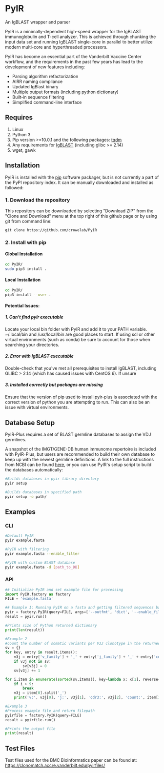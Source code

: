 # PyIR
An IgBLAST wrapper and parser

PyIR is a minimally-dependent high-speed wrapper for the IgBLAST immunoglobulin and T-cell analyzer. This is achieved 
through chunking the input data set and running IgBLAST single-core in parallel to better utilize modern multi-core and 
hyperthreaded  processors. 

PyIR has become an essential part of the Vanderbilt Vaccine Center workflow, and the requirements in the past few years 
 has lead to the development of new features including:
- Parsing algorithm refactorization
- AIRR naming compliance
- Updated IgBlast binary
- Multiple output formats (including python dictionary)
- Built-in sequence filtering
- Simplified command-line interface

## Requires
1. Linux
2. Python 3
3. Pip version >=10.0.1 and the following packages: [tqdm](https://github.com/tqdm/tqdm)
4. Any requirements for [IgBLAST](https://ncbi.github.io/igblast/) (including glibc >= 2.14)
5. wget, gawk


## Installation
PyIR is installed with the [pip](https://pip.pypa.io/en/stable/installing/) software packager, but is not 
currently a part of the PyPI repository index. It can be manually downloaded and installed as followed:

### 1. Download the repository
This repository can be downloaded by selecting "Download ZIP" from the "Clone and Download" menu at the top right of this github page or by using git from command line:

```
git clone https://github.com/crowelab/PyIR
```

### 2. Install with pip

#### Global Installation

```bash
cd PyIR/
sudo pip3 install .
```

#### Local Installation

```bash
cd PyIR/
pip3 install --user .
```

#### Potential Issues:
##### 1. Can't find pyir executable
Locate your local bin folder with PyIR and add it to your PATH variable. ~/.local/bin and /usr/local/bin are good places
to start. If using scl or other virtual environments (such as conda) be sure to account for those when searching your 
directories.

##### 2. Error with IgBLAST executable
Double-check that you've met all prerequisites to install IgBLAST, including GLIBC > 2.14 (which has caused issues 
with CentOS 6). If unsure

##### 3. Installed correctly but packages are missing
Ensure that the version of pip used to install pyir-plus is associated with the correct version of python you are 
attempting to run. This can also be an issue with virtual environments.



## Database Setup

PyIR-Plus requires a set of BLAST germline databases to assign the VDJ germlines.

A snapshot of the IMGT/GENE-DB human immunome repertoire is included with PyIR-Plus, but users are recommended to build 
their own database to keep up with the newest germline definitions. A link to the full instructions from NCBI can be 
found [here](https://ncbi.github.io/igblast/cook/How-to-set-up.html), or you can use PyIR's setup script to build the 
databases automatically:


```bash
#Builds databases in pyir library directory
pyir setup

#Builds databases in specified path
pyir setup -o path/
```

## Examples

### CLI
```bash
#Default PyIR
pyir example.fasta

#PyIR with filtering
pyir example.fasta --enable_filter

#PyIR with custom BLAST database
pyir example.fasta -d [path_to_DB]
```

### API

```python
## Initialize PyIR and set example file for processing
import PyIR.factory as factory
FILE = 'example.fasta'

## Example 1: Running PyIR on a fasta and getting filtered sequences back as Python dictionary
pyir = factory.PyIR(query=FILE, args=['--outfmt', 'dict', '--enable_filter'])
result = pyir.run()

#Prints size of Python returned dictionary
print(len(result))

#Example 2
#count the number of somatic variants per V3J clonotype in the returned results and print the top 10 results
sv = {}
for key, entry in result.items():
    v3j = entry['v_family'] + '_' + entry['j_family'] + '_' + entry['cdr3_aa']
    if v3j not in sv:
        sv[v3j] = 0
    sv[v3j] += 1

for i,item in enumerate(sorted(sv.items(), key=lambda x: x[1], reverse=True)):
    if i > 9:
        break
    v3j = item[0].split('_')
    print('v:', v3j[0], 'j:', v3j[1], 'cdr3:', v3j[2], 'count:', item[1])

#Example 3
#Process example file and return filepath
pyirfile = factory.PyIR(query=FILE)
result = pyirfile.run()

#Prints the output file
print(result)
```

## Test Files

Test files used for the BMC Bioinformatics paper can be found at:
https://clonomatch.accre.vanderbilt.edu/pyirfiles/
